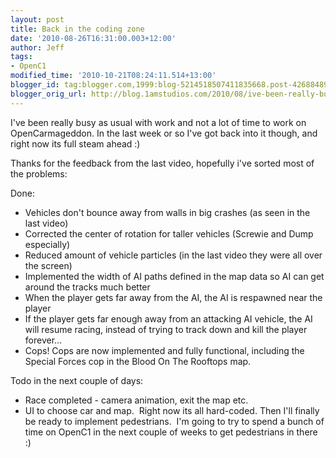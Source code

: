 ```yaml
---
layout: post
title: Back in the coding zone
date: '2010-08-26T16:31:00.003+12:00'
author: Jeff
tags:
- OpenC1
modified_time: '2010-10-21T08:24:11.514+13:00'
blogger_id: tag:blogger.com,1999:blog-5214518507411835668.post-4268848988632147267
blogger_orig_url: http://blog.1amstudios.com/2010/08/ive-been-really-busy-as-usual-with-work.html
---
```

I've been really busy as usual with work and not a lot of time to work on OpenCarmageddon. In the last week or so I've got back into it though, and right now its full steam ahead :)

Thanks for the feedback from the last video, hopefully i've sorted most of the problems:

Done:

*   Vehicles don't bounce away from walls in big crashes (as seen in the last video)
*   Corrected the center of rotation for taller vehicles (Screwie and Dump especially)
*   Reduced amount of vehicle particles (in the last video they were all over the screen)
*   Implemented the width of AI paths defined in the map data so AI can get around the tracks much better
*   When the player gets far away from the AI, the AI is respawned near the player
*   If the player gets far enough away from an attacking AI vehicle, the AI will resume racing, instead of trying to track down and kill the player forever...
*   Cops! Cops are now implemented and fully functional, including the Special Forces cop in the Blood On The Rooftops map.

Todo in the next couple of days:

*   Race completed - camera animation, exit the map etc.
*   UI to choose car and map. &nbsp;Right now its all hard-coded.
Then&nbsp;I'll finally be ready to implement pedestrians. &nbsp;I'm going to try to spend a bunch of time on&nbsp;OpenC1&nbsp;in the next couple of weeks to get pedestrians in there :)
